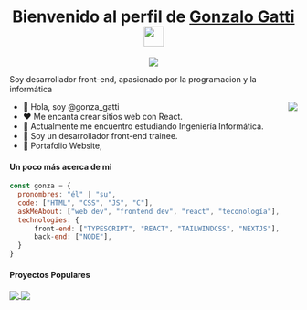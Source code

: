 <p align="center">
  <h1 align="center">Bienvenido al perfil de <a href="https://github.com/MrBlueBird2">Gonzalo Gatti</a><img src="https://media.giphy.com/media/hvRJCLFzcasrR4ia7z/giphy.gif" width="35"></h1>
</p>
<p align="center">
  <a align="center" href="https://github.com/DenverCoder1/readme-typing-svg"><img src="https://readme-typing-svg.herokuapp.com?&font=IBM+Plex+Sans&color=F72EE2&size=25&lines=Welcome+to+my+GitHub+Profile!;I'm+a+Front+end+developer;I'm+a+competitive+programmer;I'm+a+Flask+developer" /></a>
</p>
<p>Soy desarrollador front-end, apasionado por la programacion y la informática</p>
<img align="right" src="https://media.giphy.com/media/M9gbBd9nbDrOTu1Mqx/giphy.gif">
<ul>
  <li>👋 Hola, soy @gonza_gatti</li>
  <li>❤️ Me encanta crear sitios web con React.</li>
  <li>🌱 Actualmente me encuentro estudiando Ingeniería Informática.</li>
  <li>💼 Soy un desarrollador front-end trainee.</li>
  <li>🧐 Portafolio Website, </li>
</ul>

#### Un poco más acerca de mi
```javascript
const gonza = {
  pronombres: "él" | "su",
  code: ["HTML", "CSS", "JS", "C"],
  askMeAbout: ["web dev", "frontend dev", "react", "teconología"],
  technologies: {
      front-end: ["TYPESCRIPT", "REACT", "TAILWINDCSS", "NEXTJS"],
      back-end: ["NODE"],
  }
}
```

#### Proyectos Populares
<a href="https://github.com/MrBlueBird2/to-do-list-flask">
  <!-- Change the `github-readme-stats.anuraghazra1.vercel.app` to `github-readme-stats.vercel.app`  -->
  <img align="center" src="https://github-readme-stats.anuraghazra1.vercel.app/api/pin/?username=MrBlueBird2&repo=to-do-list-flask&theme=onedark" />
</a>    
<a href="https://github.com/mrbluebird2/mrbluebird2.github.io">
  <!-- Change the `github-readme-stats.anuraghazra1.vercel.app` to `github-readme-stats.vercel.app`  -->
  <img align="center" src="https://github-readme-stats.anuraghazra1.vercel.app/api/pin/?username=MrBlueBird2&repo=mrbluebird2.github.io&theme=onedark"/>
</a>



